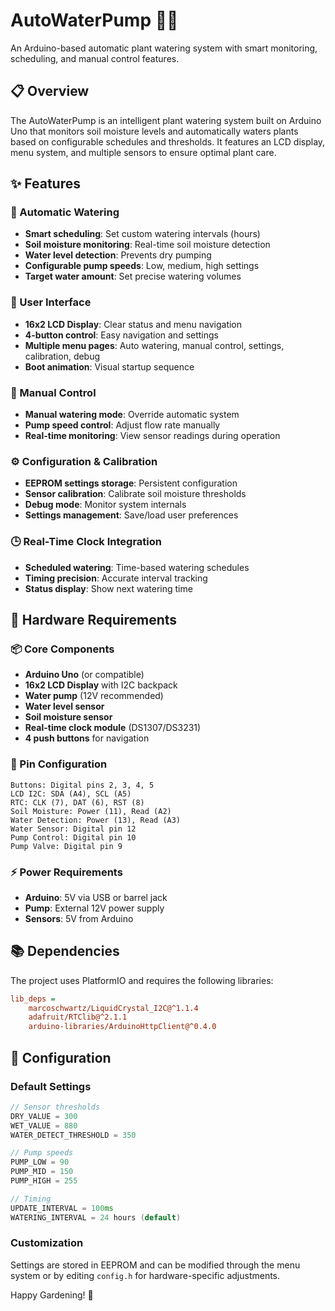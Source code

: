# AutoWaterPump 🌱💧

An Arduino-based automatic plant watering system with smart monitoring, scheduling, and manual control features.

## 📋 Overview

The AutoWaterPump is an intelligent plant watering system built on Arduino Uno that monitors soil moisture levels and automatically waters plants based on configurable schedules and thresholds. It features an LCD display, menu system, and multiple sensors to ensure optimal plant care.

## ✨ Features

### 🤖 Automatic Watering

- **Smart scheduling**: Set custom watering intervals (hours)
- **Soil moisture monitoring**: Real-time soil moisture detection
- **Water level detection**: Prevents dry pumping
- **Configurable pump speeds**: Low, medium, high settings
- **Target water amount**: Set precise watering volumes

### 📱 User Interface

- **16x2 LCD Display**: Clear status and menu navigation
- **4-button control**: Easy navigation and settings
- **Multiple menu pages**: Auto watering, manual control, settings, calibration, debug
- **Boot animation**: Visual startup sequence

### 🔧 Manual Control

- **Manual watering mode**: Override automatic system
- **Pump speed control**: Adjust flow rate manually
- **Real-time monitoring**: View sensor readings during operation

### ⚙️ Configuration & Calibration

- **EEPROM settings storage**: Persistent configuration
- **Sensor calibration**: Calibrate soil moisture thresholds
- **Debug mode**: Monitor system internals
- **Settings management**: Save/load user preferences

### 🕒 Real-Time Clock Integration

- **Scheduled watering**: Time-based watering schedules
- **Timing precision**: Accurate interval tracking
- **Status display**: Show next watering time

## 🔌 Hardware Requirements

### 📦 Core Components

- **Arduino Uno** (or compatible)
- **16x2 LCD Display** with I2C backpack
- **Water pump** (12V recommended)
- **Water level sensor**
- **Soil moisture sensor**
- **Real-time clock module** (DS1307/DS3231)
- **4 push buttons** for navigation

### 🔗 Pin Configuration

```text
Buttons: Digital pins 2, 3, 4, 5
LCD I2C: SDA (A4), SCL (A5)
RTC: CLK (7), DAT (6), RST (8)
Soil Moisture: Power (11), Read (A2)
Water Detection: Power (13), Read (A3)
Water Sensor: Digital pin 12
Pump Control: Digital pin 10
Pump Valve: Digital pin 9
```

### ⚡ Power Requirements

- **Arduino**: 5V via USB or barrel jack
- **Pump**: External 12V power supply
- **Sensors**: 5V from Arduino

## 📚 Dependencies

The project uses PlatformIO and requires the following libraries:

```ini
lib_deps =
    marcoschwartz/LiquidCrystal_I2C@^1.1.4
    adafruit/RTClib@^2.1.1
    arduino-libraries/ArduinoHttpClient@^0.4.0
```

## 🔧 Configuration

### Default Settings

```cpp
// Sensor thresholds
DRY_VALUE = 300
WET_VALUE = 880
WATER_DETECT_THRESHOLD = 350

// Pump speeds
PUMP_LOW = 90
PUMP_MID = 150
PUMP_HIGH = 255

// Timing
UPDATE_INTERVAL = 100ms
WATERING_INTERVAL = 24 hours (default)
```

### Customization

Settings are stored in EEPROM and can be modified through the menu system or by editing `config.h` for hardware-specific adjustments.

Happy Gardening! 🌿
